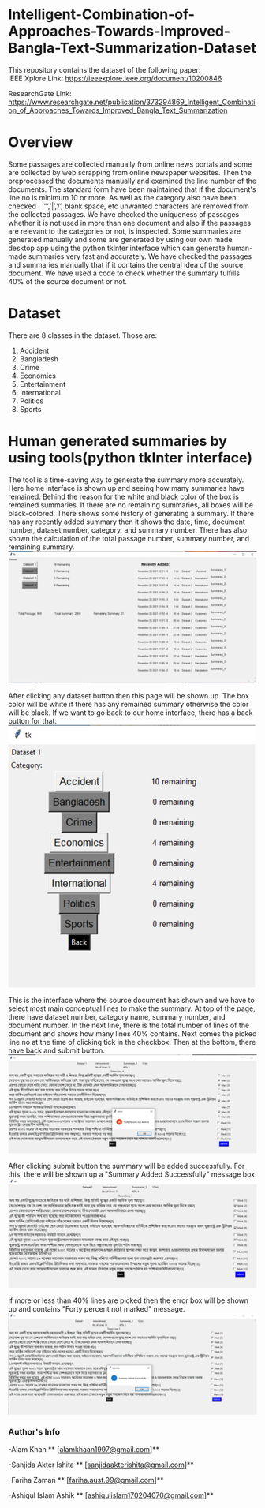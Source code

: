 # Intelligent-Combination-of-Approaches-Towards-Improved-Bangla-Text-Summarization-Dataset

This repository contains the dataset of the following paper: <br />
IEEE Xplore Link: https://ieeexplore.ieee.org/document/10200846

ResearchGate Link: https://www.researchgate.net/publication/373294869_Intelligent_Combination_of_Approaches_Towards_Improved_Bangla_Text_Summarization

# Overview
Some passages are collected manually from online news portals and some are collected by web scrapping from online newspaper websites. Then the preprocessed the documents manually and examined the line number of the documents. The standard form have been maintained that if the document's line no is minimum 10 or more. As well as the category also have been checked . ’”’,’|’,’/’, blank space, etc unwanted characters are removed from the  collected passages. We have checked the uniqueness of passages whether it is not used in more than one document and also if the passages are relevant to the categories or not, is inspected. Some summaries are generated manually and some are generated by using our own made desktop app using the python tkInter interface which can generate human-made summaries very fast and accurately. We have checked the passages and summaries manually that if it contains the central idea of the source
document. We have used a code to check whether the summary fulfills 40% of the source document or not.

# Dataset

There are 8 classes in the dataset. 
Those are: 
1. Accident
2. Bangladesh
3. Crime
4. Economics
5. Entertainment
6. International
7. Politics
8. Sports

# Human generated summaries by using tools(python tkInter interface)
The tool is a time-saving way to generate the summary more accurately. Here home interface is shown up and seeing how many summaries have remained. Behind the reason for the white and black color of the box is remained summaries. If there are no remaining summaries, all boxes will be black-colored. There shows some history of generating a summary. If there has any recently added summary then it shows the date, time, document number, dataset number, category, and summary number. There has also shown the calculation of the total passage number, summary number, and remaining summary.
![](/images/tool1.PNG)

After clicking any dataset button then this page will be shown up. The box color will be white if there has any remained summary otherwise the color will be black. If we want to go back to our home interface, there has a back button for that.
![](/images/tool2.PNG)

This is the interface where the source document has shown and we have to select most main conceptual lines to make the summary. At top of the page, there have dataset number, category name, summary number, and document number. In the next line, there is the total number of lines of the document and shows how many lines 40% contains. Next comes the  picked line no at the time of clicking tick in the checkbox. Then at the bottom, there have back and submit button.
![](/images/tool3.PNG)

After clicking submit button the summary will be added successfully. For this, there will be shown up a "Summary Added Successfully" message box.
![](/images/tool4.PNG)

If more or less than 40% lines are picked then the error box will be shown up and contains "Forty percent not marked" message.
![](/images/tool5.PNG)

### Author's Info
   -Alam Khan ** [alamkhaan1997@gmail.com]**

  -Sanjida Akter Ishita ** [sanjidaakterishita@gmail.com]**

  -Fariha Zaman ** [fariha.aust.99@gmail.com]**

  -Ashiqul Islam Ashik ** [ashiqulislam170204070@gmail.com]**


